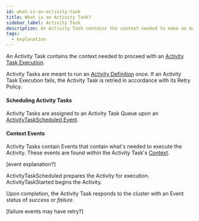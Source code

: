 ```yaml
---
id: what-is-an-activity-task
title: What is an Activity Task?
sidebar_label: Activity Task
description: An Activity Task contains the context needed to make an Activity Task Execution.
tags:
  - explanation
---
```


An Activity Task contains the context needed to proceed with an [Activity Task Execution](/docs/concepts/what-is-an-activity-task-execution).

Activity Tasks are meant to run an [Activity Definition](/docs/concepts/what-is-an-activity-definition) once.
If an Activity Task Execution fails, the Activity Task is retried in accordance with its Retry Policy.

#### Scheduling Activity Tasks

Activity Tasks are assigned to an Activity Task Queue upon an [ActivityTaskScheduled Event](/docs/concepts/what-is-an-activity-task#scheduling-activity-tasks).

#### Context Events

Activity Tasks contain Events that contain what's needed to execute the Activity. These events are found within the Activity Task's [Context](/docs/concepts/what-is-an-activity-task#context-events).

[event explanation?]

ActivityTaskScheduled prepares the Activity for execution. ActivityTaskStarted begins the Activity.

Upon completion, the Activity Task responds to the cluster with an Event status of _success_ or _failure_.

[failure events may have retry?]
